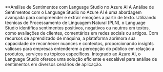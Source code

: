 **Análise de Sentimentos com Language Studio no Azure AI
A Análise de Sentimentos com o Language Studio no Azure AI é uma abordagem avançada para compreender e extrair emoções a partir de texto. Utilizando técnicas de Processamento de Linguagem Natural (PLN), o Language Studio identifica sentimentos positivos, negativos ou neutros em textos, como avaliações de clientes, comentários em redes sociais ou artigos. Com recursos de aprendizado de máquina, a plataforma aprimora sua capacidade de reconhecer nuances e contextos, proporcionando insights valiosos para empresas entenderem a percepção do público em relação a produtos, serviços ou tópicos específicos. Integrado ao Azure AI, o Language Studio oferece uma solução eficiente e escalável para análise de sentimentos em diversos cenários de aplicação.
